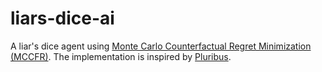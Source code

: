 # liars-dice-ai
A liar's dice agent using [Monte Carlo Counterfactual Regret Minimization (MCCFR)](https://proceedings.neurips.cc/paper/2009/file/00411460f7c92d2124a67ea0f4cb5f85-Paper.pdf). The implementation is inspired by [Pluribus](https://www.science.org/doi/10.1126/science.aay2400). 
